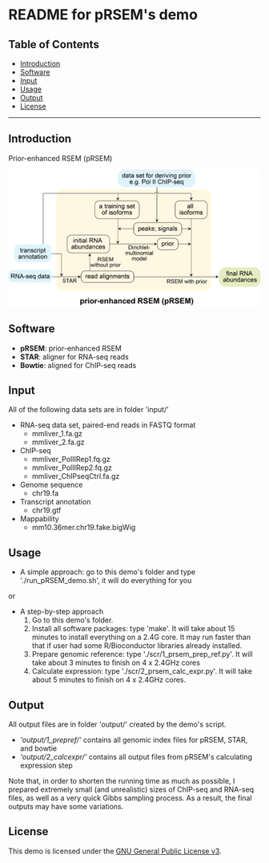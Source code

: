README for pRSEM's demo
================

Table of Contents
-----------------

* [Introduction](#Introduction)
* [Software](#Software)
* [Input](#Input)
* [Usage](#Usage)
* [Output](#Output)
* [License](#License)

* * *

## <a name="Introduction"></a> Introduction
Prior-enhanced RSEM (pRSEM)

![alt text](https://github.com/pliu55/pRSEM_demo/blob/master/input/workflow.jpg)

## <a name="Software"></a> Software
- __pRSEM__: prior-enhanced RSEM 
- __STAR__: aligner for RNA-seq reads
- __Bowtie__: aligned for ChIP-seq reads

## <a name="Input"></a> Input
All of the following data sets are in folder 'input/'
- RNA-seq data set, paired-end reads in FASTQ format
  - mmliver_1.fa.gz
  - mmliver_2.fa.gz
- ChIP-seq
  - mmliver_PolIIRep1.fq.gz
  - mmliver_PolIIRep2.fq.gz
  - mmliver_ChIPseqCtrl.fa.gz
- Genome sequence
  - chr19.fa
- Transcript annotation
  - chr19.gtf
- Mappability
  - mm10.36mer.chr19.fake.bigWig


## <a name="Usage"></a> Usage
- A simple approach: go to this demo's folder and type './run_pRSEM_demo.sh', it will do everything for you

or 

- A step-by-step approach
  1. Go to this demo's folder.
  2. Install all software packages: type 'make'. It will take about 15 minutes 
     to install everything on a 2.4G core. It may run faster than that if user
     had some R/Bioconductor libraries already installed.
  3. Prepare genomic reference: type './scr/1_prsem_prep_ref.py'. It will take 
     about 3 minutes to finish on 4 x 2.4GHz cores
  4. Calculate expression: type './scr/2_prsem_calc_expr.py'. It will take 
     about 5 minutes to finish on 4 x 2.4GHz cores.

## <a name="Output"></a> Output
All output files are in folder 'output/' created by the demo's script. 

- *'output/1_prepref/'* contains all genomic index files for pRSEM, STAR, and
  bowtie
- *'output/2_calcexpr/'* contains all output files from pRSEM's calculating 
  expression step

Note that, in order to shorten the running time as much as possible, I prepared extremely small (and unrealistic) sizes of ChIP-seq and RNA-seq files, as well as a very quick Gibbs sampling process. As a result, the final outputs may have some variations.

## <a name="License"></a> License
This demo is licensed under the [GNU General Public License
v3](http://www.gnu.org/licenses/gpl-3.0.html).
